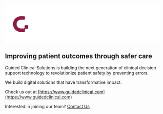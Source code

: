 <p align="center">
  <img src="GuidedClinicalSolutions_HorizontalLockup_White_Alternative.png" alt="Guided Clinical Solutions Logo"/>
</p>

Improving patient outcomes through safer care
------------------------------------------------

Guided Clinical Solutions is building the next generation of clinical decision support technology to revolutionize patient safety by preventing errors.

We build digital solutions that have transformative impact.

Check us out at [https://www.guidedclinical.com](https://www.guidedclinical.com)

Interested in joining our team? [Contact Us](mailto:careers@guidedclinical.com)
